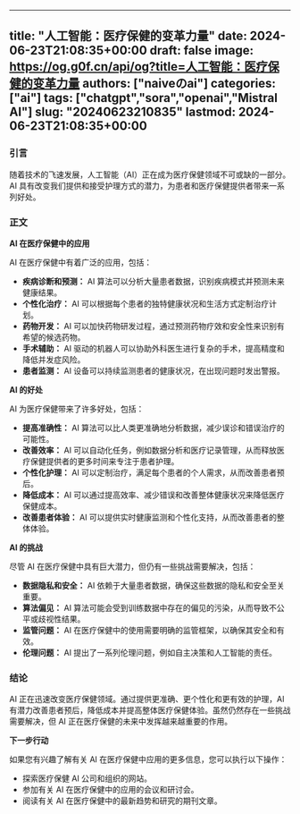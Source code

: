 
---
title: "人工智能：医疗保健的变革力量"
date: 2024-06-23T21:08:35+00:00
draft: false
image: https://og.g0f.cn/api/og?title=人工智能：医疗保健的变革力量
authors: ["naiveのai"]
categories: ["ai"]
tags: ["chatgpt","sora","openai","Mistral AI"]
slug: "20240623210835"
lastmod: 2024-06-23T21:08:35+00:00
---
### 引言

随着技术的飞速发展，人工智能（AI）正在成为医疗保健领域不可或缺的一部分。AI 具有改变我们提供和接受护理方式的潜力，为患者和医疗保健提供者带来一系列好处。

### 正文

**AI 在医疗保健中的应用**

AI 在医疗保健中有着广泛的应用，包括：

- **疾病诊断和预测：** AI 算法可以分析大量患者数据，识别疾病模式并预测未来健康结果。
- **个性化治疗：** AI 可以根据每个患者的独特健康状况和生活方式定制治疗计划。
- **药物开发：** AI 可以加快药物研发过程，通过预测药物疗效和安全性来识别有希望的候选药物。
- **手术辅助：** AI 驱动的机器人可以协助外科医生进行复杂的手术，提高精度和降低并发症风险。
- **患者监测：** AI 设备可以持续监测患者的健康状况，在出现问题时发出警报。

**AI 的好处**

AI 为医疗保健带来了许多好处，包括：

- **提高准确性：** AI 算法可以比人类更准确地分析数据，减少误诊和错误治疗的可能性。
- **改善效率：** AI 可以自动化任务，例如数据分析和医疗记录管理，从而释放医疗保健提供者的更多时间来专注于患者护理。
- **个性化护理：** AI 可以定制治疗，满足每个患者的个人需求，从而改善患者预后。
- **降低成本：** AI 可以通过提高效率、减少错误和改善整体健康状况来降低医疗保健成本。
- **改善患者体验：** AI 可以提供实时健康监测和个性化支持，从而改善患者的整体体验。

**AI 的挑战**

尽管 AI 在医疗保健中具有巨大潜力，但仍有一些挑战需要解决，包括：

- **数据隐私和安全：** AI 依赖于大量患者数据，确保这些数据的隐私和安全至关重要。
- **算法偏见：** AI 算法可能会受到训练数据中存在的偏见的污染，从而导致不公平或歧视性结果。
- **监管问题：** AI 在医疗保健中的使用需要明确的监管框架，以确保其安全和有效。
- **伦理问题：** AI 提出了一系列伦理问题，例如自主决策和人工智能的责任。

### 结论

AI 正在迅速改变医疗保健领域。通过提供更准确、更个性化和更有效的护理，AI 有潜力改善患者预后，降低成本并提高整体医疗保健体验。虽然仍然存在一些挑战需要解决，但 AI 正在医疗保健的未来中发挥越来越重要的作用。

**下一步行动**

如果您有兴趣了解有关 AI 在医疗保健中应用的更多信息，您可以执行以下操作：

- 探索医疗保健 AI 公司和组织的网站。
- 参加有关 AI 在医疗保健中的应用的会议和研讨会。
- 阅读有关 AI 在医疗保健中的最新趋势和研究的期刊文章。